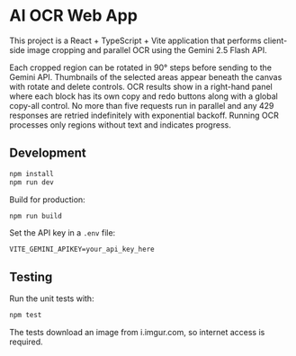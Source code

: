 # AI OCR Web App

This project is a React + TypeScript + Vite application that performs client-side image cropping and parallel OCR using the Gemini 2.5 Flash API.

Each cropped region can be rotated in 90° steps before sending to the Gemini API. Thumbnails of the selected areas appear beneath the canvas with rotate and delete controls. OCR results show in a right-hand panel where each block has its own copy and redo buttons along with a global copy-all control. No more than five requests run in parallel and any 429 responses are retried indefinitely with exponential backoff. Running OCR processes only regions without text and indicates progress.

## Development

```bash
npm install
npm run dev
```

Build for production:

```bash
npm run build
```

Set the API key in a `.env` file:

```
VITE_GEMINI_APIKEY=your_api_key_here
```

## Testing

Run the unit tests with:

```bash
npm test
```

The tests download an image from i.imgur.com, so internet access is required.
